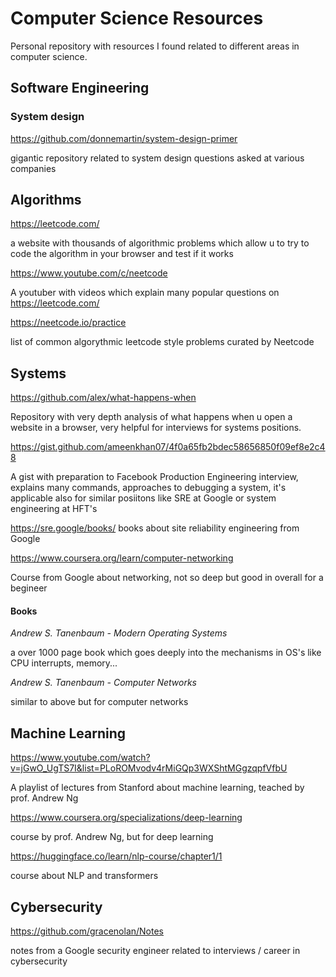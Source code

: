 # Computer Science Resources
Personal repository with resources I found related to different areas in computer science.

## Software Engineering

### System design
https://github.com/donnemartin/system-design-primer

gigantic repository related to system design questions asked at various companies

## Algorithms
https://leetcode.com/

a website with thousands of algorithmic problems which allow u to try to code the algorithm in your browser and test if it works

https://www.youtube.com/c/neetcode

A youtuber with videos which explain many popular questions on https://leetcode.com/

https://neetcode.io/practice

list of common algorythmic leetcode style problems curated by Neetcode

## Systems
https://github.com/alex/what-happens-when

Repository with very depth analysis of what happens when u open a website in a browser, very helpful for interviews for systems positions.

https://gist.github.com/ameenkhan07/4f0a65fb2bdec58656850f09ef8e2c48

A gist with preparation to Facebook Production Engineering interview, explains many commands, approaches to debugging a system, it's applicable also for similar posiitons like SRE at Google or system engineering at HFT's

https://sre.google/books/
books about site reliability engineering from Google

https://www.coursera.org/learn/computer-networking

Course from Google about networking, not so deep but good in overall for a begineer

#### Books
_Andrew S. Tanenbaum - Modern Operating Systems_

a over 1000 page book which goes deeply into the mechanisms in OS's like CPU interrupts, memory...

_Andrew S. Tanenbaum - Computer Networks_

similar to above but for computer networks

## Machine Learning
https://www.youtube.com/watch?v=jGwO_UgTS7I&list=PLoROMvodv4rMiGQp3WXShtMGgzqpfVfbU

A playlist of lectures from Stanford about machine learning, teached by prof. Andrew Ng

https://www.coursera.org/specializations/deep-learning

course by prof. Andrew Ng, but for deep learning

https://huggingface.co/learn/nlp-course/chapter1/1

course about NLP and transformers

## Cybersecurity
https://github.com/gracenolan/Notes

notes from a Google security engineer related to interviews / career in cybersecurity

